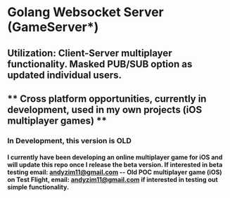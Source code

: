 # Golang Websocket Server (GameServer*)
## Utilization: Client-Server multiplayer functionality. Masked PUB/SUB option as updated individual users.
## ** Cross platform opportunities, currently in development, used in my own projects (iOS multiplayer games) **
### In Development, this version is OLD

#### I currently have been developing an online multiplayer game for iOS and will update this repo once I release the beta version. If interested in beta testing email: andyzim11@gmail.com -- Old POC multiplayer game (iOS) on Test Flight, email: andyzim11@gmail.com if interested in testing out simple functionality.

